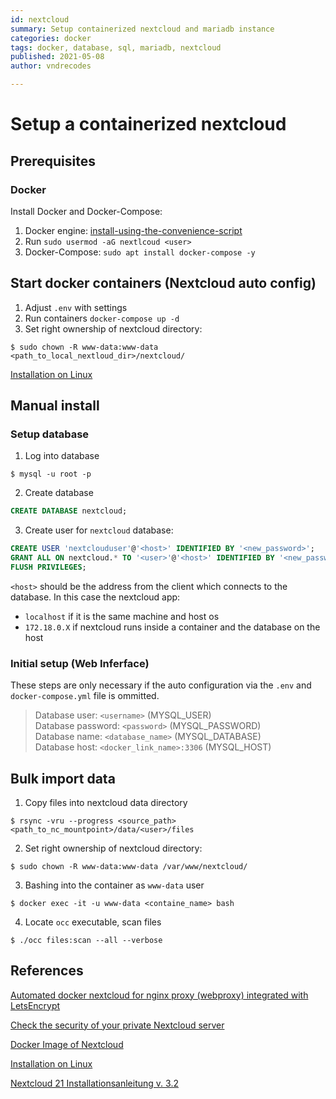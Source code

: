 ```yaml
---
id: nextcloud
summary: Setup containerized nextcloud and mariadb instance
categories: docker
tags: docker, database, sql, mariadb, nextcloud
published: 2021-05-08
author: vndrecodes

---
```


# Setup a containerized nextcloud

## Prerequisites

### Docker

Install Docker and Docker-Compose:
1. Docker engine: [install-using-the-convenience-script](https://docs.docker.com/engine/install/debian/#install-using-the-convenience-script)
2. Run `sudo usermod -aG nextlcoud <user>`
3. Docker-Compose: `sudo apt install docker-compose -y`


## Start docker containers (Nextcloud auto config)
1. Adjust `.env` with settings
2. Run containers `docker-compose up -d`
3. Set right ownership of nextcloud directory:
```shell
$ sudo chown -R www-data:www-data <path_to_local_nextloud_dir>/nextcloud/
```
[Installation on Linux][nc3]



## Manual install

### Setup database
1. Log into database
``` shell
$ mysql -u root -p
```

2. Create database
```sql
CREATE DATABASE nextcloud;
```

3. Create user for `nextcloud` database:
``` SQL
CREATE USER 'nextclouduser'@'<host>' IDENTIFIED BY '<new_password>';
GRANT ALL ON nextcloud.* TO '<user>'@'<host>' IDENTIFIED BY '<new_password>' WITH GRANT OPTION;
FLUSH PRIVILEGES;
```
`<host>` should be the address from the client which connects to the database. In this case
the nextcloud app:
* `localhost` if it is the same machine and host os
* `172.18.0.X` if nextcloud runs inside a container and the database on the host


### Initial setup (Web Inferface)
These steps are only necessary if the auto configuration via the `.env` and `docker-compose.yml` file is ommitted.
>Database user: `<username>` (MYSQL_USER)  
>Database password: `<password>` (MYSQL_PASSWORD)  
>Database name: `<database_name>` (MYSQL_DATABASE)  
>Database host: `<docker_link_name>:3306` (MYSQL_HOST)  


## Bulk import data
1. Copy files into nextcloud data directory
``` shell
$ rsync -vru --progress <source_path> <path_to_nc_mountpoint>/data/<user>/files
```
2. Set right ownership of nextcloud directory:
```shell
$ sudo chown -R www-data:www-data /var/www/nextcloud/
```
3. Bashing into the container as `www-data` user
```shell
$ docker exec -it -u www-data <containe_name> bash
```
4. Locate `occ` executable, scan files
```shell
$ ./occ files:scan --all --verbose
```



## References

[Automated docker nextcloud for nginx proxy (webproxy) integrated with LetsEncrypt][nc1]

[Check the security of your private Nextcloud server][nc2]

[Docker Image of Nextcloud][nc4]

[Installation on Linux][nc3]

[Nextcloud 21 Installationsanleitung v. 3.2][nc5]

[nc1]: https://github.com/evertramos/docker-nextcloud-letsencrypt "Automated docker nextcloud for nginx proxy (webproxy) integrated with LetsEncrypt"

[nc2]: https://scan.nextcloud.com/ "Check the security of your private Nextcloud server"

[nc3]: https://docs.nextcloud.com/server/21/admin_manual/installation/source_installation.html#installation-wizard "Installation on Linux"

[nc4]: https://github.com/nextcloud/docker "Docker Image of Nextcloud"

[nc5]: https://www.c-rieger.de/nextcloud-installationsanleitung/

